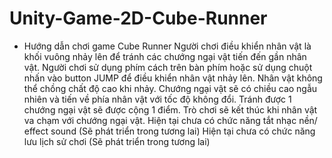# Unity-Game-2D-Cube-Runner
- Hướng dẫn chơi game Cube Runner
    Người chơi điều khiển nhân vật là khối vuông nhảy lên để tránh các chướng ngại vật tiến đến gần nhân vật. Người chơi sử dụng phím cách trên bàn phím hoặc sử dụng chuột nhấn vào button JUMP để điều khiển nhân vật nhảy lên. Nhân vật không thể chồng chất độ cao khi nhảy. Chướng ngại vật sẽ có chiều cao ngẫu nhiên và tiến về phía nhân vật với tốc độ không đổi. Tránh được 1 chướng ngại vật sẽ được cộng 1 điểm. Trò chơi sẽ kết thúc khi nhân vật va chạm với chướng ngại vật.
  Hiện tại chưa có chức năng tắt nhạc nền/ effect sound (Sẽ phát triển trong tương lai)
  Hiện tại chưa có chức năng lưu lịch sử chơi (Sẽ phát triển trong tương lai)
